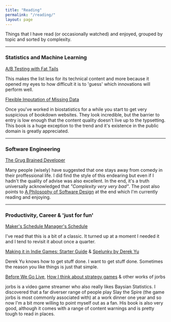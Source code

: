 ```yaml
---
title: "Reading"
permalink: "/reading/"
layout: page
---
```


Things that I have read (or occasionally watched) and enjoyed, grouped by topic and sorted by complexity.

---

### Statistics and Machine Learning

[A/B Testing with Fat Tails](https://eduardomazevedo.github.io/papers/azevedo-et-al-ab.pdf)

This makes the list less for its technical content and more because it opened my eyes to how difficult it is to 'guess' which innovations will perform well.

[Flexible Imputation of Missing Data](https://stefvanbuuren.name/fimd/sec-MCAR.html)

Once you've worked in biostatistics for a while you start to get very suspicious of bookdown websites. They look incredible, but the barrier to entry is low enough that the content quality doesn't live up to the typsetting. This book is a huge exception to the trend and it's existence in the public domain is greatly appreciated.

---

### Software Engineering

[The Grug Brained Developer](https://grugbrain.dev/)

Many people (wisely) have suggested that one stays away from comedy in their proffessional life. I did find the style of this endearing but even if I hadn't the quality of advise was also excellent. In the end, it's a truth universally acknowledged that _"Complexity very very bad"_. The post also points to [A Philosophy of Software Design](https://www.goodreads.com/en/book/show/39996759-a-philosophy-of-software-design) at the end which I'm currently reading and enjoying.

---

### Productivity, Career & 'just for fun'

[Maker's Schedule Manager's Schedule](http://www.paulgraham.com/makersschedule.html)

I've read that this is a bit of a classic. It turned up at a moment I needed it and I tend to revisit it about once a quarter.

[Making it in Indie Games: Starter Guide](https://makegames.tumblr.com/post/44181247500/making-it-in-indie-games-starter-guide) & [Spelunky by Derek Yu](https://bossfightbooks.com/products/spelunky-by-derek-yu)

Derek Yu knows how to get stuff done. I want to get stuff done. Sometimes the reason you like things is just that simple.

[Before We Go Live](https://www.amazon.co.uk/Before-We-Live-Navigating-Entertainment/dp/1739285905), [How I think about strategy games](https://www.youtube.com/watch?v=76ugXvigqLE&list=PLesIE_v8rF219O7UaVnFZY8l4AxzlbbWU&index=85) & other works of jorbs

jorbs is a video game streamer who also really likes Baysian Statistics. I discovered that a far diverser range of people play Slay the Spire (the game jorbs is most commonly associated with) at a work dinner one year and so now I'm a bit more willing to point myself out as a fan. His book is also very good, although it comes with a range of content warnings and is pretty tough to read in places.
